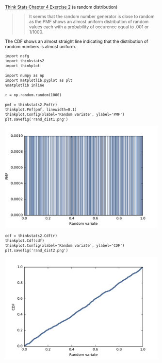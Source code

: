 [Think Stats Chapter 4 Exercise 2](http://greenteapress.com/thinkstats2/html/thinkstats2005.html#toc41) (a random distribution)

>> It seems that the random number generator is close to random as the PMF shows an almost uniform distribution of random values each with a probability of occurence equal to .001 or 1/1000.

The CDF shows an almost straight line indicating that the distribution of random numbers is almost uniform.

```
import nsfg
import thinkstats2
import thinkplot

import numpy as np
import matplotlib.pyplot as plt
%matplotlib inline

r = np.random.random(1000)

pmf = thinkstats2.Pmf(r)
thinkplot.Pmf(pmf, linewidth=0.1)
thinkplot.Config(xlabel='Random variate', ylabel='PMF')
plt.savefig('rand_dist1.png')

```

![PMF & CDF Random Distribution Plots](../img/rand_dist1.png)

```
cdf = thinkstats2.Cdf(r)
thinkplot.Cdf(cdf)
thinkplot.Config(xlabel='Random variate', ylabel='CDF')
plt.savefig('rand_dist2.png')
```

![PMF & CDF Random Distribution Plots](../img/rand_dist2.png)

